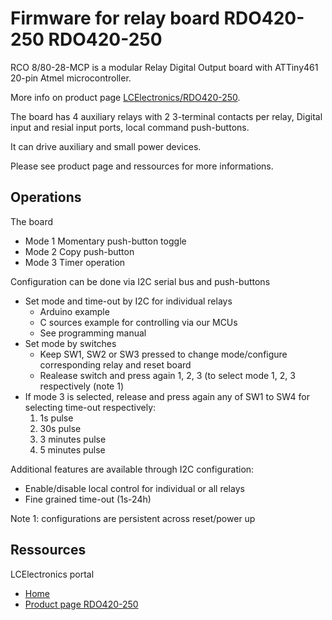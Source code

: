# Firmware for relay board RDO420-250 RDO420-250

RCO 8/80-28-MCP is a modular Relay Digital Output board
with ATTiny461 20-pin Atmel microcontroller.

More info on product page [LCElectronics/RDO420-250](http://lecomptoirelectronique.fr/store/index.php?route=product/product&path=66&product_id=65).

The board has 4 auxiliary relays with 2 3-terminal contacts per relay,
Digital input and resial input ports, local command push-buttons.

It can drive auxiliary and small power devices.

Please see product page and ressources for more informations.

## Operations

The board

  - Mode 1 Momentary push-button toggle
  - Mode 2 Copy push-button
  - Mode 3 Timer operation

Configuration can be done via I2C serial bus and push-buttons

  - Set mode and time-out by I2C for individual relays
    - Arduino example
    - C sources example for controlling via our MCUs
    - See programming manual
  - Set mode by switches
    - Keep SW1, SW2 or SW3 pressed to change mode/configure corresponding relay and reset board
    - Realease switch and press again 1, 2, 3 (to select mode 1, 2, 3 respectively (note 1)
  - If mode 3 is selected, release and press again any of SW1 to SW4 for selecting time-out respectively:
    1) 1s pulse
    2) 30s pulse
    3) 3 minutes pulse
    4) 5 minutes pulse

Additional features are available through I2C configuration: 
  - Enable/disable local control for individual or all relays
  - Fine grained time-out (1s-24h)

Note 1: configurations are persistent across reset/power up

## Ressources

LCElectronics portal
  - [Home](http://lecomptoirelectronique.fr/store)
  - [Product page RDO420-250](http://lecomptoirelectronique.fr/store/index.php?route=product/product&path=66&product_id=65)